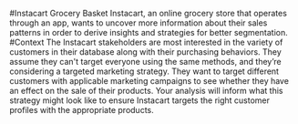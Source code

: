 #Instacart Grocery Basket
Instacart, an online grocery store that operates through an app, wants to uncover more information about their sales patterns in order to derive insights and strategies for better segmentation.
#Context
The Instacart stakeholders are most interested in the variety of customers in their database along with their purchasing behaviors. They assume they can't target everyone using the same methods, and they’re considering a targeted marketing strategy. They want to target different customers with applicable marketing campaigns to see whether they have an effect on the sale of their products. Your analysis will inform what this strategy might look like to ensure Instacart targets the right customer profiles with the appropriate products. 
